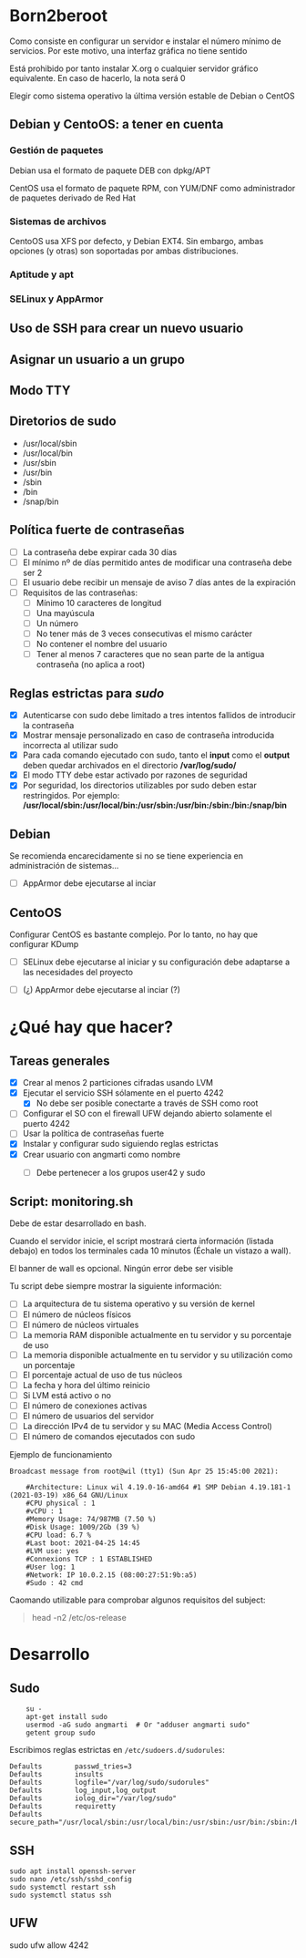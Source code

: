 # Born2beroot

Como consiste en configurar un servidor e instalar el número mínimo de servicios. Por este motivo, una interfaz gráfica no tiene sentido

Está prohibido por tanto instalar X.org o cualquier servidor gráfico equivalente. En caso de hacerlo, la nota será 0

Elegir como sistema operativo la última versión estable de Debian o CentOS


## Debian y CentoOS: a tener en cuenta

### Gestión de paquetes
Debian usa el formato de paquete DEB con dpkg/APT

CentOS usa el formato de paquete RPM, con YUM/DNF como administrador de paquetes derivado de Red Hat

### Sistemas de archivos
CentoOS usa XFS por defecto, y Debian EXT4. Sin embargo, ambas opciones (y otras) son soportadas por ambas distribuciones.


### Aptitude y apt


### SELinux y AppArmor


## Uso de SSH para crear un nuevo usuario


## Asignar un usuario a un grupo


## Modo TTY

## Diretorios de sudo
- /usr/local/sbin
- /usr/local/bin
- /usr/sbin
- /usr/bin
- /sbin
- /bin
- /snap/bin


## Política fuerte de contraseñas

- [ ] La contraseña debe expirar cada 30 días
- [ ] El mínimo nº de días permitido antes de modificar una contraseña debe ser 2
- [ ] El usuario debe recibir un mensaje de aviso 7 días antes de la expiración
- [ ] Requisitos de las contraseñas:
  - [ ] Mínimo 10 caracteres de longitud
  - [ ] Una mayúscula
  - [ ] Un número
  - [ ] No tener más de 3 veces consecutivas el mismo carácter
  - [ ] No contener el nombre del usuario
  - [ ] Tener al menos 7 caracteres que no sean parte de la antigua contraseña (no aplica a root)

## Reglas estrictas para *sudo*
- [x] Autenticarse con sudo debe limitado a tres intentos fallidos de introducir 
la contraseña
- [x] Mostrar mensaje personalizado en caso de contraseña introducida incorrecta 
al utilizar sudo
- [x] Para cada comando ejecutado con sudo, tanto el **input** como el **output** 
deben quedar archivados en el directorio **/var/log/sudo/**
- [x] El modo TTY debe estar activado por razones de seguridad
- [x] Por seguridad, los directorios utilizables por sudo deben estar restringidos.
Por ejemplo:  
**/usr/local/sbin:/usr/local/bin:/usr/sbin:/usr/bin:/sbin:/bin:/snap/bin**

## Debian

Se recomienda encarecidamente si no se tiene experiencia en administración de sistemas...
- [ ] AppArmor debe ejecutarse al inciar


## CentoOS

Configurar CentOS es bastante complejo. Por lo tanto, no hay que configurar KDump
- [ ] SELinux debe ejecutarse al iniciar y su configuración debe adaptarse a las necesidades del proyecto
- [ ] (¿) AppArmor debe ejecutarse al inciar (?)


# ¿Qué hay que hacer?

## Tareas generales
- [x] Crear al menos 2 particiones cifradas usando LVM
- [x] Ejecutar el servicio SSH sólamente en el puerto 4242
  - [x] No debe ser posible conectarte a través de SSH como root
- [ ] Configurar el SO con el firewall UFW dejando abierto solamente el puerto 4242
- [ ] Usar la política de contraseñas fuerte
- [x] Instalar y configurar sudo siguiendo reglas estrictas
- [x] Crear usuario con angmarti como nombre
  - [ ] Debe pertenecer a los grupos user42 y sudo



## Script: monitoring.sh

Debe de estar desarrollado en bash.

Cuando el servidor inicie, el script mostrará cierta información (listada debajo) en todos los terminales cada 10 minutos (Échale un vistazo a wall).

El banner de wall es opcional. Ningún error debe ser visible

Tu script debe siempre mostrar la siguiente información:
- [ ] La arquitectura de tu sistema operativo y su versión de kernel
- [ ] El número de núcleos físicos
- [ ] El número de núcleos virtuales
- [ ] La memoria RAM disponible actualmente en tu servidor y su porcentaje de uso
- [ ] La memoria disponible actualmente en tu servidor y su utilización como un porcentaje
- [ ] El porcentaje actual de uso de tus núcleos
- [ ] La fecha y hora del último reinicio
- [ ] Si LVM está activo o no
- [ ] El número de conexiones activas
- [ ] El número de usuarios del servidor
- [ ] La dirección IPv4 de tu servidor y su MAC (Media Access Control)
- [ ] El número de comandos ejecutados con sudo

Ejemplo de funcionamiento

```
Broadcast message from root@wil (tty1) (Sun Apr 25 15:45:00 2021):

	#Architecture: Linux wil 4.19.0-16-amd64 #1 SMP Debian 4.19.181-1 (2021-03-19) x86_64 GNU/Linux
	#CPU physical : 1
	#vCPU : 1
	#Memory Usage: 74/987MB (7.50 %)
	#Disk Usage: 1009/2Gb (39 %)
	#CPU load: 6.7 %
	#Last boot: 2021-04-25 14:45
	#LVM use: yes
	#Connexions TCP : 1 ESTABLISHED
	#User log: 1
	#Network: IP 10.0.2.15 (08:00:27:51:9b:a5)
	#Sudo : 42 cmd
```

Caomando utilizable para comprobar algunos requisitos del subject:
> head -n2 /etc/os-release


# Desarrollo

## Sudo
```
	su -
	apt-get install sudo
	usermod -aG sudo angmarti  # Or "adduser angmarti sudo"
	getent group sudo
```

Escribimos reglas estrictas en `/etc/sudoers.d/sudorules`:
```
Defaults        passwd_tries=3
Defaults        insults
Defaults        logfile="/var/log/sudo/sudorules"
Defaults        log_input,log_output
Defaults        iolog_dir="/var/log/sudo"
Defaults        requiretty
Defaults        secure_path="/usr/local/sbin:/usr/local/bin:/usr/sbin:/usr/bin:/sbin:/bin:/snap/bin"
```


## SSH
```
sudo apt install openssh-server
sudo nano /etc/ssh/sshd_config
sudo systemctl restart ssh
sudo systemctl status ssh
```

## UFW
sudo ufw allow 4242